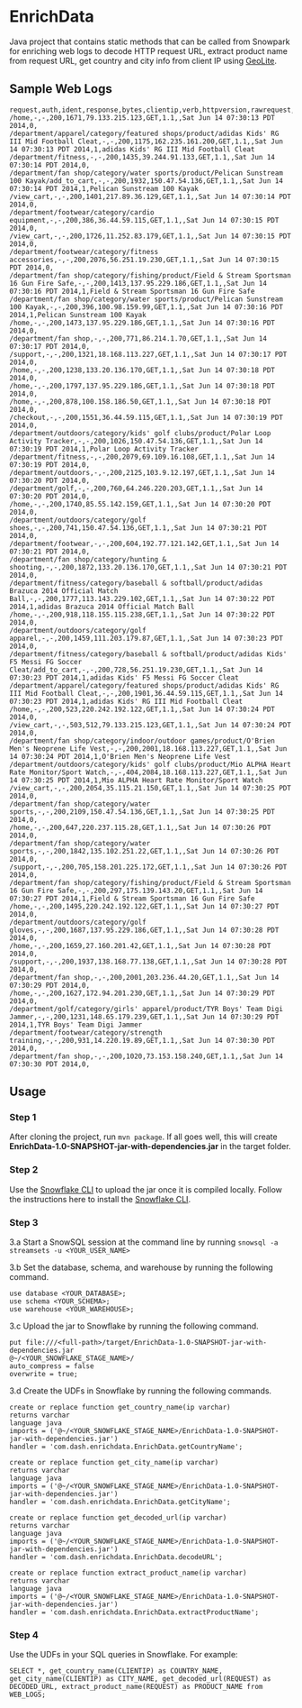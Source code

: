 # EnrichData

Java project that contains static methods that can be called from Snowpark for enriching web logs to decode HTTP request URL, extract product name from request URL, get country and city info from client IP using [GeoLite](https://dev.maxmind.com/geoip/geolite2-free-geolocation-data?lang=en).


## Sample Web Logs

```
request,auth,ident,response,bytes,clientip,verb,httpversion,rawrequest,timestamp,is_product_page_view,product_name
/home,-,-,200,1671,79.133.215.123,GET,1.1,,Sat Jun 14 07:30:13 PDT 2014,0,
/department/apparel/category/featured shops/product/adidas Kids' RG III Mid Football Cleat,-,-,200,1175,162.235.161.200,GET,1.1,,Sat Jun 14 07:30:13 PDT 2014,1,adidas Kids' RG III Mid Football Cleat
/department/fitness,-,-,200,1435,39.244.91.133,GET,1.1,,Sat Jun 14 07:30:14 PDT 2014,0,
/department/fan shop/category/water sports/product/Pelican Sunstream 100 Kayak/add_to_cart,-,-,200,1932,150.47.54.136,GET,1.1,,Sat Jun 14 07:30:14 PDT 2014,1,Pelican Sunstream 100 Kayak
/view_cart,-,-,200,1401,217.89.36.129,GET,1.1,,Sat Jun 14 07:30:14 PDT 2014,0,
/department/footwear/category/cardio equipment,-,-,200,386,36.44.59.115,GET,1.1,,Sat Jun 14 07:30:15 PDT 2014,0,
/view_cart,-,-,200,1726,11.252.83.179,GET,1.1,,Sat Jun 14 07:30:15 PDT 2014,0,
/department/footwear/category/fitness accessories,-,-,200,2076,56.251.19.230,GET,1.1,,Sat Jun 14 07:30:15 PDT 2014,0,
/department/fan shop/category/fishing/product/Field & Stream Sportsman 16 Gun Fire Safe,-,-,200,1413,137.95.229.186,GET,1.1,,Sat Jun 14 07:30:16 PDT 2014,1,Field & Stream Sportsman 16 Gun Fire Safe
/department/fan shop/category/water sports/product/Pelican Sunstream 100 Kayak,-,-,200,396,100.98.159.99,GET,1.1,,Sat Jun 14 07:30:16 PDT 2014,1,Pelican Sunstream 100 Kayak
/home,-,-,200,1473,137.95.229.186,GET,1.1,,Sat Jun 14 07:30:16 PDT 2014,0,
/department/fan shop,-,-,200,771,86.214.1.70,GET,1.1,,Sat Jun 14 07:30:17 PDT 2014,0,
/support,-,-,200,1321,18.168.113.227,GET,1.1,,Sat Jun 14 07:30:17 PDT 2014,0,
/home,-,-,200,1238,133.20.136.170,GET,1.1,,Sat Jun 14 07:30:18 PDT 2014,0,
/home,-,-,200,1797,137.95.229.186,GET,1.1,,Sat Jun 14 07:30:18 PDT 2014,0,
/home,-,-,200,878,100.158.186.50,GET,1.1,,Sat Jun 14 07:30:18 PDT 2014,0,
/checkout,-,-,200,1551,36.44.59.115,GET,1.1,,Sat Jun 14 07:30:19 PDT 2014,0,
/department/outdoors/category/kids' golf clubs/product/Polar Loop Activity Tracker,-,-,200,1026,150.47.54.136,GET,1.1,,Sat Jun 14 07:30:19 PDT 2014,1,Polar Loop Activity Tracker
/department/fitness,-,-,200,2079,69.109.16.108,GET,1.1,,Sat Jun 14 07:30:19 PDT 2014,0,
/department/outdoors,-,-,200,2125,103.9.12.197,GET,1.1,,Sat Jun 14 07:30:20 PDT 2014,0,
/department/golf,-,-,200,760,64.246.220.203,GET,1.1,,Sat Jun 14 07:30:20 PDT 2014,0,
/home,-,-,200,1740,85.55.142.159,GET,1.1,,Sat Jun 14 07:30:20 PDT 2014,0,
/department/outdoors/category/golf shoes,-,-,200,741,150.47.54.136,GET,1.1,,Sat Jun 14 07:30:21 PDT 2014,0,
/department/footwear,-,-,200,604,192.77.121.142,GET,1.1,,Sat Jun 14 07:30:21 PDT 2014,0,
/department/fan shop/category/hunting & shooting,-,-,200,1872,133.20.136.170,GET,1.1,,Sat Jun 14 07:30:21 PDT 2014,0,
/department/fitness/category/baseball & softball/product/adidas Brazuca 2014 Official Match Ball,-,-,200,1777,113.143.229.102,GET,1.1,,Sat Jun 14 07:30:22 PDT 2014,1,adidas Brazuca 2014 Official Match Ball
/home,-,-,200,918,118.155.115.238,GET,1.1,,Sat Jun 14 07:30:22 PDT 2014,0,
/department/outdoors/category/golf apparel,-,-,200,1459,111.203.179.87,GET,1.1,,Sat Jun 14 07:30:23 PDT 2014,0,
/department/fitness/category/baseball & softball/product/adidas Kids' F5 Messi FG Soccer Cleat/add_to_cart,-,-,200,728,56.251.19.230,GET,1.1,,Sat Jun 14 07:30:23 PDT 2014,1,adidas Kids' F5 Messi FG Soccer Cleat
/department/apparel/category/featured shops/product/adidas Kids' RG III Mid Football Cleat,-,-,200,1901,36.44.59.115,GET,1.1,,Sat Jun 14 07:30:23 PDT 2014,1,adidas Kids' RG III Mid Football Cleat
/home,-,-,200,523,220.242.192.122,GET,1.1,,Sat Jun 14 07:30:24 PDT 2014,0,
/view_cart,-,-,503,512,79.133.215.123,GET,1.1,,Sat Jun 14 07:30:24 PDT 2014,0,
/department/fan shop/category/indoor/outdoor games/product/O'Brien Men's Neoprene Life Vest,-,-,200,2001,18.168.113.227,GET,1.1,,Sat Jun 14 07:30:24 PDT 2014,1,O'Brien Men's Neoprene Life Vest
/department/outdoors/category/kids' golf clubs/product/Mio ALPHA Heart Rate Monitor/Sport Watch,-,-,404,2084,18.168.113.227,GET,1.1,,Sat Jun 14 07:30:25 PDT 2014,1,Mio ALPHA Heart Rate Monitor/Sport Watch
/view_cart,-,-,200,2054,35.115.21.150,GET,1.1,,Sat Jun 14 07:30:25 PDT 2014,0,
/department/fan shop/category/water sports,-,-,200,2109,150.47.54.136,GET,1.1,,Sat Jun 14 07:30:25 PDT 2014,0,
/home,-,-,200,647,220.237.115.28,GET,1.1,,Sat Jun 14 07:30:26 PDT 2014,0,
/department/fan shop/category/water sports,-,-,200,1842,135.102.251.22,GET,1.1,,Sat Jun 14 07:30:26 PDT 2014,0,
/support,-,-,200,705,158.201.225.172,GET,1.1,,Sat Jun 14 07:30:26 PDT 2014,0,
/department/fan shop/category/fishing/product/Field & Stream Sportsman 16 Gun Fire Safe,-,-,200,297,175.139.143.20,GET,1.1,,Sat Jun 14 07:30:27 PDT 2014,1,Field & Stream Sportsman 16 Gun Fire Safe
/home,-,-,200,1495,220.242.192.122,GET,1.1,,Sat Jun 14 07:30:27 PDT 2014,0,
/department/outdoors/category/golf gloves,-,-,200,1687,137.95.229.186,GET,1.1,,Sat Jun 14 07:30:28 PDT 2014,0,
/home,-,-,200,1659,27.160.201.42,GET,1.1,,Sat Jun 14 07:30:28 PDT 2014,0,
/support,-,-,200,1937,138.168.77.138,GET,1.1,,Sat Jun 14 07:30:28 PDT 2014,0,
/department/fan shop,-,-,200,2001,203.236.44.20,GET,1.1,,Sat Jun 14 07:30:29 PDT 2014,0,
/home,-,-,200,1627,172.94.201.230,GET,1.1,,Sat Jun 14 07:30:29 PDT 2014,0,
/department/golf/category/girls' apparel/product/TYR Boys' Team Digi Jammer,-,-,200,1231,148.65.179.239,GET,1.1,,Sat Jun 14 07:30:29 PDT 2014,1,TYR Boys' Team Digi Jammer
/department/footwear/category/strength training,-,-,200,931,14.220.19.89,GET,1.1,,Sat Jun 14 07:30:30 PDT 2014,0,
/department/fan shop,-,-,200,1020,73.153.158.240,GET,1.1,,Sat Jun 14 07:30:30 PDT 2014,0,

```


## Usage

### Step 1

After cloning the project, run `mvn package`. If all goes well, this will create **EnrichData-1.0-SNAPSHOT-jar-with-dependencies.jar** in the target folder.


### Step 2

Use the [Snowflake CLI](https://docs.snowflake.com/en/user-guide/snowsql.html) to upload the jar once it is compiled locally. Follow the instructions here to install the [Snowflake CLI](https://docs.snowflake.com/en/user-guide/snowsql-install-config.html).


### Step 3

3.a Start a SnowSQL session at the command line by running `snowsql -a streamsets -u <YOUR_USER_NAME>`


3.b Set the database, schema, and warehouse by running the following command.

```
use database <YOUR_DATABASE>;
use schema <YOUR_SCHEMA>;
use warehouse <YOUR_WAREHOUSE>;
```

3.c Upload the jar to Snowflake by running the following command.


```
put file:///<full-path>/target/EnrichData-1.0-SNAPSHOT-jar-with-dependencies.jar
@~/<YOUR_SNOWFLAKE_STAGE_NAME>/
auto_compress = false
overwrite = true;
```

3.d Create the UDFs in Snowflake by running the following commands.


```
create or replace function get_country_name(ip varchar)
returns varchar
language java
imports = ('@~/<YOUR_SNOWFLAKE_STAGE_NAME>/EnrichData-1.0-SNAPSHOT-jar-with-dependencies.jar')
handler = 'com.dash.enrichdata.EnrichData.getCountryName';
```

```
create or replace function get_city_name(ip varchar)
returns varchar
language java
imports = ('@~/<YOUR_SNOWFLAKE_STAGE_NAME>/EnrichData-1.0-SNAPSHOT-jar-with-dependencies.jar')
handler = 'com.dash.enrichdata.EnrichData.getCityName';
```

```
create or replace function get_decoded_url(ip varchar)
returns varchar
language java
imports = ('@~/<YOUR_SNOWFLAKE_STAGE_NAME>/EnrichData-1.0-SNAPSHOT-jar-with-dependencies.jar')
handler = 'com.dash.enrichdata.EnrichData.decodeURL';
```

```
create or replace function extract_product_name(ip varchar)
returns varchar
language java
imports = ('@~/<YOUR_SNOWFLAKE_STAGE_NAME>/EnrichData-1.0-SNAPSHOT-jar-with-dependencies.jar')
handler = 'com.dash.enrichdata.EnrichData.extractProductName';
```

### Step 4

Use the UDFs in your SQL queries in Snowflake. For example:

```
SELECT *, get_country_name(CLIENTIP) as COUNTRY_NAME, get_city_name(CLIENTIP) as CITY_NAME, get_decoded_url(REQUEST) as DECODED_URL, extract_product_name(REQUEST) as PRODUCT_NAME from WEB_LOGS;

```
